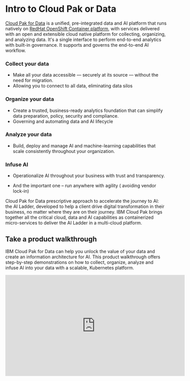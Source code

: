 # Intro to Cloud Pak or Data

[Cloud Pak for Data](https://www.ibm.com/products/cloud-pak-for-data) is a unified, pre-integrated data and AI platform that runs natively on [RedHat OpenShift Container platform](https://www.openshift.com/products/container-platform), with services delivered with an open and extensible cloud native platform for collecting, organizing, and analyzing data. It's a single interface to perform end-to-end analytics with built-in governance. It supports and governs the end-to-end AI workflow.

### Collect your data

* Make all your data accessible — securely at its source — without the need for migration.
* Allowing you to connect to all data, eliminating data silos

### Organize your data

* Create a trusted, business-ready analytics foundation that can simplify data preparation, policy, security and compliance.
*    Governing and automating data and AI lifecycle

### Analyze your data

* Build, deploy and manage AI and machine-learning capabilities that scale consistently throughout your organization.

### Infuse AI

* Operationalize AI throughout your business with trust and transparency.

* And the important one – run anywhere with agility ( avoiding vendor lock-in)

Cloud Pak for Data prescriptive approach to accelerate the journey to AI: the AI Ladder, developed to help a client drive digital transformation in their business, no matter where they are on their journey. IBM Cloud Pak brings together all the critical cloud, data and AI capabilities as containerized micro-services to deliver the AI Ladder in a  multi-cloud platform.

##  Take a product walkthrough

IBM Cloud Pak for Data can help you unlock the value of your data and create an information architecture for AI. This product walkthrough offers step-by-step demonstrations on how to collect, organize, analyze and infuse AI into your data with a scalable, Kubernetes platform.

<iframe width="560" height="315" src="https://www.youtube.com/embed/oPN_FhGZSCg" frameborder="0" allow="accelerometer; autoplay; encrypted-media; gyroscope; picture-in-picture" allowfullscreen></iframe>
